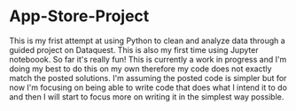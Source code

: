 # App-Store-Project
This is my frist attempt at using Python to clean and analyze data through a guided project on Dataquest.  This is also my first time using Jupyter noteboook.  So far it's really fun!
This is currently a work in progress and I'm doing my best to do this on my own therefore my code does not exactly match the posted solutions.  I'm assuming the posted code is simpler but for now I'm focusing on being able to write code that does what I intend it to do and then I will start to focus more on writing it in the simplest way possible.
